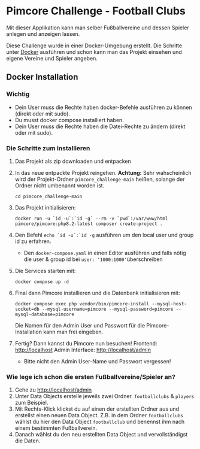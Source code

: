 # Pimcore Challenge - Football Clubs

Mit dieser Applikation kann man selber Fußballvereine und dessen Spieler anlegen und anzeigen lassen.

Diese Challenge wurde in einer Docker-Umgebung erstellt. Die Schritte unter [Docker](#docker) ausführen und schon kann man das Projekt einsehen und eigene Vereine und Spieler angeben.

## Docker Installation
### Wichtig

* Dein User muss die Rechte haben docker-Befehle ausführen zu können (direkt oder mit sudo).
* Du musst docker compose installiert haben.
* Dein User muss die Rechte haben die Datei-Rechte zu ändern (direkt oder mit sudo).

### Die Schritte zum installieren

1. Das Projekt als zip downloaden und entpacken
   
2. In das neue entpackte Projekt reingehen. 
   **Achtung:** Sehr wahscheinlich wird der Projekt-Ordner `pimcore_challenge-main` heißen, solange der Ordner nicht umbenannt worden ist.
   ```
   cd pimcore_challenge-main
   ```

3. Das Projekt initialisieren: 
   ```
   docker run -u `id -u`:`id -g` --rm -v `pwd`:/var/www/html pimcore/pimcore:php8.2-latest composer create-project .
   ``` 

4. Den Befehl ``echo `id -u`:`id -g`` ausführen um den local user und group id zu erfahren.
   - Den `docker-compose.yaml` in einen Editor ausführen und falls nötig die user & group id bei `user: '1000:1000'`überschreiben 
  
5. Die Services starten mit: 
   ```
   docker compose up -d
   ```

6. Final dann Pimcore installieren und die Datenbank initialisieren mit:
   ```
   docker compose exec php vendor/bin/pimcore-install --mysql-host-socket=db --mysql-username=pimcore --mysql-password=pimcore --mysql-database=pimcore
   ```
   Die Namen für den Admin User und Passwort für die Pimcore-Installation kann man frei eingeben.

7. Fertig? Dann kannst du Pimcore nun besuchen!
   Frontend: [http://localhost](http://localhost)
   Admin Interface: [http://localhost/admin](http://localhost/admin)
   - Bitte nicht den Admin User-Name und Passwort vergessen!

### Wie lege ich schon die ersten Fußballvereine/Spieler an?
1. Gehe zu [http://localhost/admin](http://localhost/admin)
2. Unter Data Objects erstelle jeweils zwei Ordner. `footballclubs` & `players` zum Beispiel.
3. Mit Rechts-Klick klickst du auf einen der erstellten Ordner aus und erstellst einen neuen Data Object. Z.B. in dem Ordner `footballclubs` wählst du hier den Data Object `footballclub` und benennst ihm nach einem bestimmten Fußballverein.
4. Danach wählst du den neu erstellten Data Object und vervollständigst die Daten.